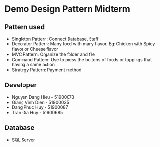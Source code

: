 # Demo Design Pattern Midterm
## Pattern used
- Singleton Pattern: Connect Database, Staff
- Decorator Pattern: Many food with many flavor. Eg: Chicken with Spicy flavor or Cheese flavor
- MVC Pattern: Organize the folder and file
- Command Pattern: Use to press the buttons of foods or toppings that having a same action
- Strategy Pattern: Payment method
## Developer
- Nguyen Dang Hieu - 51900073
- Giang Vinh Dien - 51900035
- Dang Phuc Huy - 51900087
- Tran Gia Huy - 51900685
## Database
- SQL Server